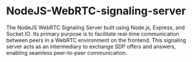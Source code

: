 # NodeJS-WebRTC-signaling-server
The NodeJS WebRTC Signaling Server built using Node.js, Express, and Socket.IO. Its primary purpose is to facilitate real-time communication between peers in a WebRTC environment on the frontend. This signaling server acts as an intermediary to exchange SDP offers and answers, enabling seamless peer-to-peer communication.
